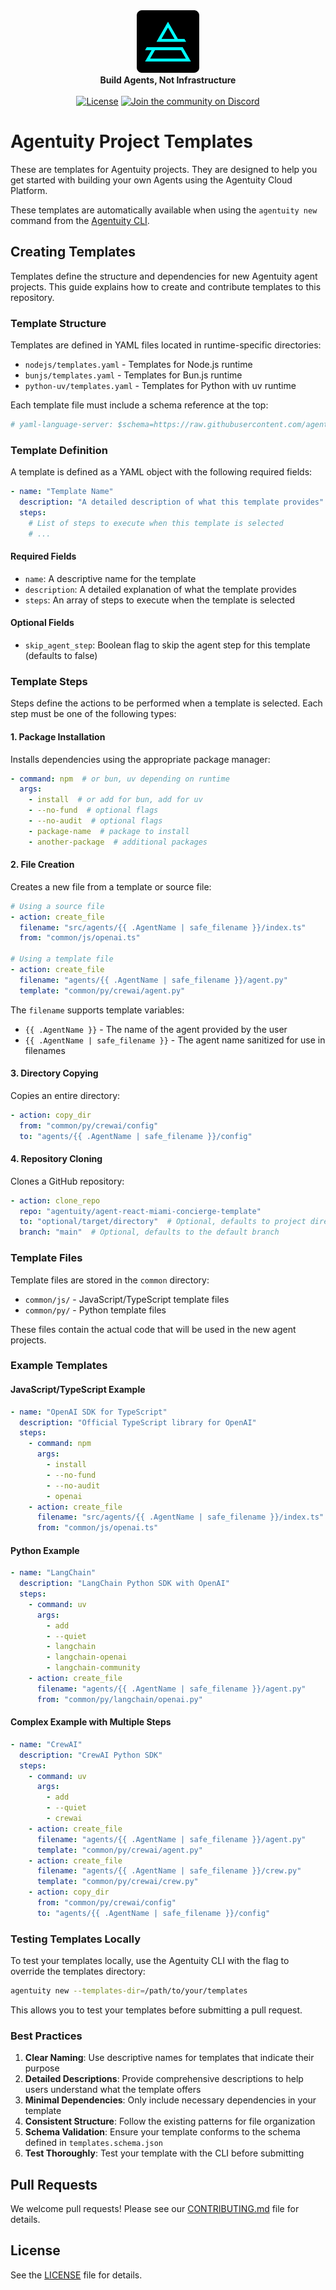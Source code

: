 <div align="center">
    <img src="https://raw.githubusercontent.com/agentuity/templates/main/.github/Agentuity.png" alt="Agentuity" width="100"/> <br/>
    <strong>Build Agents, Not Infrastructure</strong> <br/>
<br />
<a href="https://github.com/agentuity/sdk-js/blob/main/README.md"><img alt="License" src="https://badgen.now.sh/badge/license/Apache-2.0"></a>
<a href="https://discord.gg/vtn3hgUfuc"><img alt="Join the community on Discord" src="https://img.shields.io/discord/1332974865371758646.svg?style=flat"></a>
</div>
</div>

# Agentuity Project Templates

These are templates for Agentuity projects. They are designed to help you get started with building your own Agents using the Agentuity Cloud Platform.

These templates are automatically available when using the `agentuity new` command from the [Agentuity CLI](https://github.com/agentuity/cli).

## Creating Templates

Templates define the structure and dependencies for new Agentuity agent projects. This guide explains how to create and contribute templates to this repository.

### Template Structure

Templates are defined in YAML files located in runtime-specific directories:
- `nodejs/templates.yaml` - Templates for Node.js runtime
- `bunjs/templates.yaml` - Templates for Bun.js runtime
- `python-uv/templates.yaml` - Templates for Python with uv runtime

Each template file must include a schema reference at the top:

```yaml
# yaml-language-server: $schema=https://raw.githubusercontent.com/agentuity/templates/main/templates.schema.json
```

### Template Definition

A template is defined as a YAML object with the following required fields:

```yaml
- name: "Template Name"
  description: "A detailed description of what this template provides"
  steps:
    # List of steps to execute when this template is selected
    # ...
```

#### Required Fields

- `name`: A descriptive name for the template
- `description`: A detailed explanation of what the template provides
- `steps`: An array of steps to execute when the template is selected

#### Optional Fields

- `skip_agent_step`: Boolean flag to skip the agent step for this template (defaults to false)

### Template Steps

Steps define the actions to be performed when a template is selected. Each step must be one of the following types:

#### 1. Package Installation

Installs dependencies using the appropriate package manager:

```yaml
- command: npm  # or bun, uv depending on runtime
  args:
    - install  # or add for bun, add for uv
    - --no-fund  # optional flags
    - --no-audit  # optional flags
    - package-name  # package to install
    - another-package  # additional packages
```

#### 2. File Creation

Creates a new file from a template or source file:

```yaml
# Using a source file
- action: create_file
  filename: "src/agents/{{ .AgentName | safe_filename }}/index.ts"
  from: "common/js/openai.ts"

# Using a template file
- action: create_file
  filename: "agents/{{ .AgentName | safe_filename }}/agent.py"
  template: "common/py/crewai/agent.py"
```

The `filename` supports template variables:
- `{{ .AgentName }}` - The name of the agent provided by the user
- `{{ .AgentName | safe_filename }}` - The agent name sanitized for use in filenames

#### 3. Directory Copying

Copies an entire directory:

```yaml
- action: copy_dir
  from: "common/py/crewai/config"
  to: "agents/{{ .AgentName | safe_filename }}/config"
```

#### 4. Repository Cloning

Clones a GitHub repository:

```yaml
- action: clone_repo
  repo: "agentuity/agent-react-miami-concierge-template"
  to: "optional/target/directory"  # Optional, defaults to project directory
  branch: "main"  # Optional, defaults to the default branch
```

### Template Files

Template files are stored in the `common` directory:
- `common/js/` - JavaScript/TypeScript template files
- `common/py/` - Python template files

These files contain the actual code that will be used in the new agent projects.

### Example Templates

#### JavaScript/TypeScript Example

```yaml
- name: "OpenAI SDK for TypeScript"
  description: "Official TypeScript library for OpenAI"
  steps:
    - command: npm
      args:
        - install
        - --no-fund
        - --no-audit
        - openai
    - action: create_file
      filename: "src/agents/{{ .AgentName | safe_filename }}/index.ts"
      from: "common/js/openai.ts"
```

#### Python Example

```yaml
- name: "LangChain"
  description: "LangChain Python SDK with OpenAI"
  steps:
    - command: uv
      args:
        - add
        - --quiet
        - langchain
        - langchain-openai
        - langchain-community
    - action: create_file
      filename: "agents/{{ .AgentName | safe_filename }}/agent.py"
      from: "common/py/langchain/openai.py"
```

#### Complex Example with Multiple Steps

```yaml
- name: "CrewAI"
  description: "CrewAI Python SDK"
  steps:
    - command: uv
      args:
        - add
        - --quiet
        - crewai
    - action: create_file
      filename: "agents/{{ .AgentName | safe_filename }}/agent.py"
      template: "common/py/crewai/agent.py"
    - action: create_file
      filename: "agents/{{ .AgentName | safe_filename }}/crew.py"
      template: "common/py/crewai/crew.py"
    - action: copy_dir
      from: "common/py/crewai/config"
      to: "agents/{{ .AgentName | safe_filename }}/config"
```

### Testing Templates Locally

To test your templates locally, use the Agentuity CLI with the flag to override the templates directory:

```bash
agentuity new --templates-dir=/path/to/your/templates
```

This allows you to test your templates before submitting a pull request.

### Best Practices

1. **Clear Naming**: Use descriptive names for templates that indicate their purpose
2. **Detailed Descriptions**: Provide comprehensive descriptions to help users understand what the template offers
3. **Minimal Dependencies**: Only include necessary dependencies in your template
4. **Consistent Structure**: Follow the existing patterns for file organization
5. **Schema Validation**: Ensure your template conforms to the schema defined in `templates.schema.json`
6. **Test Thoroughly**: Test your template with the CLI before submitting

## Pull Requests

We welcome pull requests! Please see our [CONTRIBUTING.md](CONTRIBUTING.md) file for details.

## License

See the [LICENSE](LICENSE.md) file for details.
